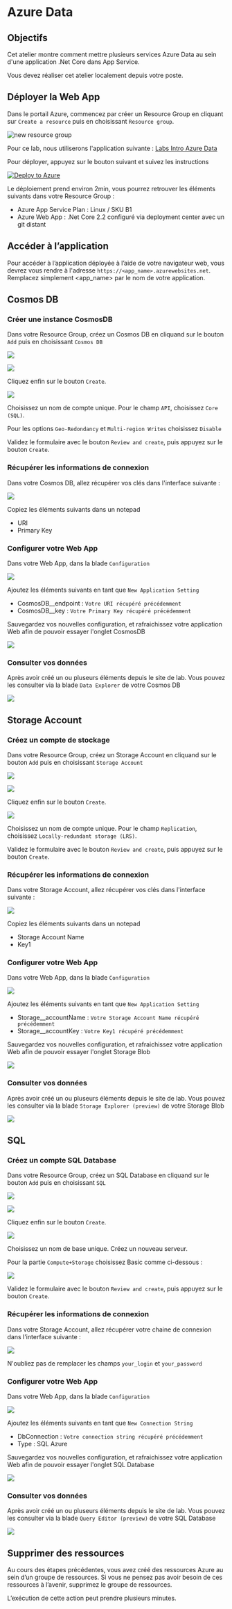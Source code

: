 # Azure Data

## Objectifs

Cet atelier montre comment mettre plusieurs services Azure Data au sein d'une application .Net Core dans App Service.

Vous devez réaliser cet atelier localement depuis votre poste.

## Déployer la Web App

Dans le portail Azure, commencez par créer un Resource Group en cliquant sur `Create a resource` puis en choisissant `Resource group`.

![new resource group](media/portal-new-rg.png)

Pour ce lab, nous utiliserons l'application suivante : [Labs Intro Azure Data](https://github.com/wilfriedwoivre/labs-intro-azure-data)

Pour déployer, appuyez sur le bouton suivant et suivez les instructions

[![Deploy to Azure](https://azuredeploy.net/deploybutton.svg)](https://azuredeploy.net/?repository=https://github.com/wilfriedwoivre/labs-intro-azure-data/tree/master)

Le déploiement prend environ 2min, vous pourrez retrouver les éléments suivants dans votre Resource Group :

- Azure App Service Plan : Linux / SKU B1
- Azure Web App : .Net Core 2.2 configuré via deployment center avec un git distant

## Accéder à l’application

Pour accéder à l’application déployée à l’aide de votre navigateur web, vous devrez vous rendre à l'adresse `https://<app_name>.azurewebsites.net`. Remplacez simplement <app_name> par le nom de votre application.

## Cosmos DB

### Créer une instance CosmosDB

Dans votre Resource Group, créez un Cosmos DB en cliquand sur le bouton `Add` puis en choisissant `Cosmos DB`

![](media/portal-add-resource.png)

![](media/portal-new-cosmosdb.png)

Cliquez enfin sur le bouton `Create`.

![](media/portal-new-cosmosdb-2.png)

Choisissez un nom de compte unique.
Pour le champ `API`, choisissez `Core (SQL)`.

Pour les options `Geo-Redondancy` et `Multi-region Writes` choisissez `Disable`

Validez le formulaire avec le bouton `Review and create`, puis appuyez sur le bouton `Create`.

### Récupérer les informations de connexion

Dans votre Cosmos DB, allez récupérer vos clés dans l'interface suivante :

![](media/portal-cosmosdb-keys.png)

Copiez les éléments suivants dans un notepad

- URI
- Primary Key

### Configurer votre Web App

Dans votre Web App, dans la blade `Configuration`

![](media/portal-webapp-config.png)

Ajoutez les éléments suivants en tant que `New Application Setting`

- CosmosDB__endpoint : `Votre URI récupéré précédemment`
- CosmosDB__key : `Votre Primary Key récupéré précédemment`

Sauvegardez vos nouvelles configuration, et rafraichissez votre application Web afin de pouvoir essayer l'onglet CosmosDB

![](media/sample-cosmosdb.png)

### Consulter vos données

Après avoir créé un ou pluseurs éléments depuis le site de lab. Vous pouvez les consulter via la blade `Data Explorer` de votre Cosmos DB

![](media/portal-cosmosdb-data.png)

## Storage Account

### Créez un compte de stockage

Dans votre Resource Group, créez un Storage Account en cliquand sur le bouton `Add` puis en choisissant `Storage Account`

![](media/portal-add-resource.png)

![](media/portal-new-storage.png)

Cliquez enfin sur le bouton `Create`.

![](media/portal-new-storage-2.png)

Choisissez un nom de compte unique.
Pour le champ `Replication`, choisissez `Locally-redundant storage (LRS)`.

Validez le formulaire avec le bouton `Review and create`, puis appuyez sur le bouton `Create`.

### Récupérer les informations de connexion

Dans votre Storage Account, allez récupérer vos clés dans l'interface suivante :

![](media/portal-storage-keys.png)

Copiez les éléments suivants dans un notepad

- Storage Account Name
- Key1

### Configurer votre Web App

Dans votre Web App, dans la blade `Configuration`

![](media/portal-webapp-config.png)

Ajoutez les éléments suivants en tant que `New Application Setting`

- Storage__accountName : `Votre Storage Account Name récupéré précédemment`
- Storage__accountKey : `Votre Key1 récupéré précédemment`

Sauvegardez vos nouvelles configuration, et rafraichissez votre application Web afin de pouvoir essayer l'onglet Storage Blob

![](media/sample-storage.png)

### Consulter vos données

Après avoir créé un ou pluseurs éléments depuis le site de lab. Vous pouvez les consulter via la blade `Storage Explorer (preview)` de votre Storage Blob

![](media/portal-storage-data.png)

## SQL

### Créez un compte SQL Database

Dans votre Resource Group, créez un SQL Database en cliquand sur le bouton `Add` puis en choisissant `SQL`

![](media/portal-add-resource.png)

![](media/portal-new-sql.png)

Cliquez enfin sur le bouton `Create`.

![](media/portal-new-sql-2.png)

Choisissez un nom de base unique.
Créez un nouveau serveur. 

Pour la partie `Compute+Storage` choisissez Basic comme ci-dessous :

![](media/portal-new-sql-sku.png)

Validez le formulaire avec le bouton `Review and create`, puis appuyez sur le bouton `Create`.

### Récupérer les informations de connexion

Dans votre Storage Account, allez récupérer votre chaine de connexion dans l'interface suivante :

![](media/portal-sql-keys.png)

N'oubliez pas de remplacer les champs `your_login` et `your_password`

### Configurer votre Web App

Dans votre Web App, dans la blade `Configuration`

![](media/portal-webapp-config.png)

Ajoutez les éléments suivants en tant que `New Connection String`

- DbConnection : `Votre connection string récupéré précédemment`
- Type : SQL Azure

Sauvegardez vos nouvelles configuration, et rafraichissez votre application Web afin de pouvoir essayer l'onglet SQL Database

![](media/sample-sql.png)

### Consulter vos données

Après avoir créé un ou pluseurs éléments depuis le site de lab. Vous pouvez les consulter via la blade `Query Editor (preview)` de votre SQL Database

![](media/portal-sql-data.png)

## Supprimer des ressources

Au cours des étapes précédentes, vous avez créé des ressources Azure au sein d’un groupe de ressources. Si vous ne pensez pas avoir besoin de ces ressources à l’avenir, supprimez le groupe de ressources.

L’exécution de cette action peut prendre plusieurs minutes.
